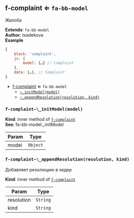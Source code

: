 <a name="module_f-complaint"></a>

## f-complaint ⇐ <code>fa-bb-model</code>
Жалоба

**Extends**: <code>fa-bb-model</code>  
**Author**: tsadekova  
**Example**  
```js
{
    block: 'complaint',
    js: {
        model: {…} // Complaint
    },
    data: {…}, // Complaint
}
```

* [f-complaint](#module_f-complaint) ⇐ <code>fa-bb-model</code>
    * [`~_initModel(model)`](#module_f-complaint.._initModel)
    * [`~_appendResolution(resolution, kind)`](#module_f-complaint.._appendResolution)

<a name="module_f-complaint.._initModel"></a>

### `f-complaint~\_initModel(model)`
**Kind**: inner method of [<code>f-complaint</code>](#module_f-complaint)  
**See**: fa-bb-model._initModel  

| Param | Type |
| --- | --- |
| model | <code>Object</code> | 

<a name="module_f-complaint.._appendResolution"></a>

### `f-complaint~\_appendResolution(resolution, kind)`
Добавляет резолюцию в хедер

**Kind**: inner method of [<code>f-complaint</code>](#module_f-complaint)  

| Param | Type |
| --- | --- |
| resolution | <code>String</code> | 
| kind | <code>String</code> | 

